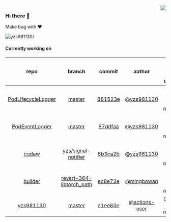 <img align="right" src="https://github-readme-stats.vercel.app/api?username=yzs981130&show_icons=true&hide_title=true" />

### Hi there 👋


Make bug with ❤️

<p align="left"> <img src=https://komarev.com/ghpvc/?username=yzs981130 alt=yzs981130/> </p>


<!--
**yzs981130/yzs981130** is a ✨ _special_ ✨ repository because its `README.md` (this file) appears on your GitHub profile.

Here are some ideas to get you started:

- 🔭 I’m currently working on ...
- 🌱 I’m currently learning ...
- 👯 I’m looking to collaborate on ...
- 🤔 I’m looking for help with ...
- 💬 Ask me about ...
- 📫 How to reach me: ...
- 😄 Pronouns: ...
- ⚡ Fun fact: ...
-->

#### Currently working on


| repo | branch | commit | author | time since last update | language |
|:---:|:---:|:---:|:---:|:---:|:---:|
| [PodLifecycleLogger](https://github.com/yzs981130/PodLifecycleLogger) | [master](https://github.com/yzs981130/PodLifecycleLogger/tree/master) |[881523e](https://github.com/yzs981130/PodLifecycleLogger/commit/881523e3d1ced83fd75f7fb3030f12f09a86d86d) | [@yzs981130](https://github.com/yzs981130) |208 hours 17 minutes | ![](https://img.shields.io/badge/language-Go-default.svg?style=flat-square)|
| [PodEventLogger](https://github.com/yzs981130/PodEventLogger) | [master](https://github.com/yzs981130/PodEventLogger/tree/master) |[87ddfaa](https://github.com/yzs981130/PodEventLogger/commit/87ddfaadfe639d07df38cdfa7087c452ebcecc6b) | [@yzs981130](https://github.com/yzs981130) |214 hours 16 minutes | ![](https://img.shields.io/badge/language-Go-default.svg?style=flat-square)|
| [cudaw](https://github.com/yzs981130/cudaw) | [yzs/signal-notifier](https://github.com/yzs981130/cudaw/tree/yzs/signal-notifier) |[8b3ca2b](https://github.com/yzs981130/cudaw/commit/8b3ca2bb967397913f815d7c15d5dbab5b99b944) | [@yzs981130](https://github.com/yzs981130) |550 hours 11 minutes | ![](https://img.shields.io/badge/language-C-default.svg?style=flat-square)|
| [builder](https://github.com/yzs981130/builder) | [revert-364-libtorch_path](https://github.com/yzs981130/builder/tree/revert-364-libtorch_path) |[ec8e72e](https://github.com/yzs981130/builder/commit/ec8e72ee3e37ebf12606fd23b18846433c06c011) | [@mingbowan](https://github.com/mingbowan) |634 hours 49 minutes | ![](https://img.shields.io/badge/language-Shell-default.svg?style=flat-square)|
| [yzs981130](https://github.com/yzs981130/yzs981130) | [master](https://github.com/yzs981130/yzs981130/tree/master) |[a1ee83e](https://github.com/yzs981130/yzs981130/commit/a1ee83ed8f7210987fef8a69d299dfc0c15962f3) | [@actions-user](https://github.com/actions-user) |0 hours 7 minutes | ![](https://img.shields.io/badge/language-Go-default.svg?style=flat-square)|
